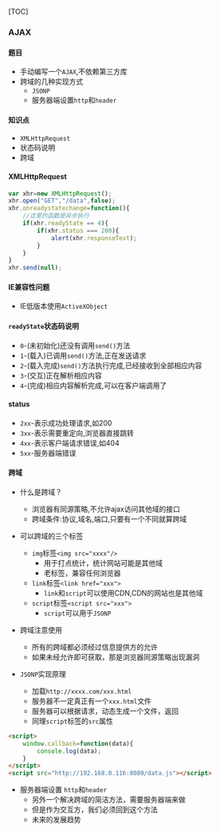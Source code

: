 [TOC]

### AJAX

#### 题目
+ 手动编写一个`AJAX`,不依赖第三方库
+ 跨域的几种实现方式
    + `JSONP`
    + 服务器端设置`http`和`header`

#### 知识点
+ `XMLHttpRequest`
+ 状态码说明
+ 跨域

#### XMLHttpRequest
```javascript
var xhr=new XMLHttpRequest();
xhr.open("GET","/data",false);
xhr.onreadystatechange=function(){
    //这里的函数是异步执行
    if(xhr.readyState == 4){
        if(xhr.status === 200){
            alert(xhr.responseText);
        }
    }
}
xhr.send(null);

```

#### IE兼容性问题

+ IE低版本使用`ActiveXObject`

#### `readyState`状态码说明

+ `0`-(未初始化)还没有调用`send()`方法
+ `1`-(载入)已调用`send()`方法,正在发送请求
+ `2`-(载入完成)`send()`方法执行完成,已经接收到全部相应内容
+ `3`-(交互)正在解析相应内容
+ `4`-(完成)相应内容解析完成,可以在客户端调用了

#### status

+ `2xx`-表示成功处理请求,如200
+ `3xx`-表示需要重定向,浏览器直接跳转
+ `4xx`-表示客户端请求错误,如404
+ `5xx`-服务器端错误

#### 跨域
+ 什么是跨域？
    + 浏览器有同源策略,不允许ajax访问其他域的接口
    + 跨域条件:协议,域名,端口,只要有一个不同就算跨域

+ 可以跨域的三个标签
    + `img`标签`<img src="xxxx"/>`
        + 用于打点统计，统计网站可能是其他域
        + 老标签，兼容任何浏览器
    + `link`标签`<link href="xxx">`
        + `link`和`script`可以使用CDN,CDN的网站也是其他域
    + `script`标签`<script src="xxx">`
        + `script`可以用于`JSONP`

+ 跨域注意使用
    + 所有的跨域都必须经过信息提供方的允许
    + 如果未经允许即可获取，那是浏览器同源策略出现漏洞

+ `JSONP`实现原理
    + 加载`http://xxxx.com/xxx.html`
    + 服务器不一定真正有一个`xxx.html`文件
    + 服务器可以根据请求，动态生成一个文件，返回
    + 同理`script`标签的`src`属性

```html
<script>
    window.callback=function(data){
        console.log(data);
    }
</script>
<script src="http://192.168.0.116:8080/data.js"></script>

```

+ 服务器端设置 `http`和`header`
    + 另外一个解决跨域的简洁方法，需要服务器端来做
    + 但是作为交互方，我们必须回到这个方法
    + 未来的发展趋势